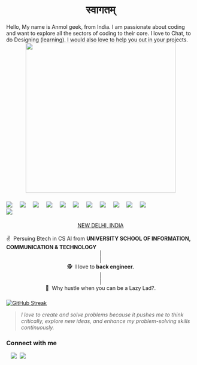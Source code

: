 <h1 align="center">स्वागतम्</h1>


<div> 
Hello, My name is Anmol geek, from India. I am passionate about coding and want to explore all the sectors of coding to their core.
I love to Chat, to do Designing (learning). I would also love to help you out in your projects.
</div>
<div align="center"> 
<img src="https://raw.githubusercontent.com/aka-shinu/aka-shinu/master/src/man.gif" width="400" >
</div>


###
###
###

<div style='width: 400px'>
 <img  src='https://skillicons.dev/icons?i=js'>&nbsp;&nbsp;&nbsp;&nbsp;
 <img  src='https://skillicons.dev/icons?i=python'>&nbsp;&nbsp;&nbsp;&nbsp;
 <img  src='https://skillicons.dev/icons?i=mongodb'>&nbsp;&nbsp;&nbsp;&nbsp;
 <img  src='https://skillicons.dev/icons?i=jquery'>&nbsp;&nbsp;&nbsp;&nbsp;
 <img  src='https://skillicons.dev/icons?i=heroku'>&nbsp;&nbsp;&nbsp;&nbsp;
 <img  src='https://skillicons.dev/icons?i=git'>&nbsp;&nbsp;&nbsp;&nbsp;
 <img  src='https://skillicons.dev/icons?i=selenium'>&nbsp;&nbsp;&nbsp;&nbsp;
 <img  src='https://skillicons.dev/icons?i=ps'>&nbsp;&nbsp;&nbsp;&nbsp;
 <img  src='https://skillicons.dev/icons?i=ae'>&nbsp;&nbsp;&nbsp;&nbsp;
 <img  src='https://skillicons.dev/icons?i=azure'>&nbsp;&nbsp;&nbsp;&nbsp;
 <img  src='https://skillicons.dev/icons?i=docker'>&nbsp;&nbsp;&nbsp;&nbsp;
 <img  src='https://skillicons.dev/icons?i=css'>&nbsp;&nbsp;&nbsp;&nbsp;
</div>&nbsp;&nbsp;

<div align='center'>
<span><a href='https://en.wikipedia.org/wiki/New_Delhi'>NEW DELHI, INDIA</a></span>
</div>&nbsp;
<div>&#9996;&nbsp; Persuing Btech in CS AI from <b>UNIVERSITY SCHOOL OF INFORMATION, COMMUNICATION & TECHNOLOGY</b>
</div>
<div align="center">|</div>
<div align="center">|</div>
<div align="center">&#128373;&nbsp; I love to <b>back engineer.</b>
</div>
<div align="center">|</div>
<div align="center">|</div>
<div align="center">&#128186;&nbsp; Why hustle when you can be a Lazy Lad?.</b>
</div>

###



<div>
<a href="https://git.io/streak-stats"><img src="https://github-readme-stat-me-f832c0eb9898.herokuapp.com?user=aka-shinu" alt="GitHub Streak" /></a>
</div>

>*I love to create and solve problems because it pushes me to think critically, explore new ideas, and enhance my problem-solving skills continuously.*
### Connect with me

&nbsp;&nbsp;&nbsp;<a href="instagram.com/a__4__anmol_"><img src="https://img.shields.io/badge/A4ANMOL-%23E4405F.svg?style=for-the-badge&logo=Instagram&logoColor=white"></a>&nbsp;
<a href="t.me/letharch"><img src="https://img.shields.io/badge/LETHARCH-2CA5E0.svg?style=for-the-badge&logo=Telegram&logoColor=white"></a>
</div>
